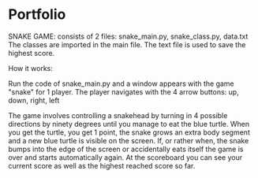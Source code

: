 # Portfolio


SNAKE GAME:
consists of 2 files: snake_main.py, snake_class.py, data.txt
The classes are imported in the main file. The text file is used to save the highest score.


How it works: 

Run the code of snake_main.py and a window appears with the game "snake" for 1 player.
The player navigates with the 4 arrow buttons: up, down, right, left

The game involves controlling a snakehead by turning in 4 possible directions by ninety degrees until you manage to eat the blue turtle. 
When you get the turtle, you get 1 point, the snake grows an extra body segment and a new blue turtle is visible on the screen. 
If, or rather when, the snake bumps into the edge of the screen or accidentally eats itself the game is over and starts automatically again. 
At the scoreboard you can see your current score as well as the highest reached score so far. 

